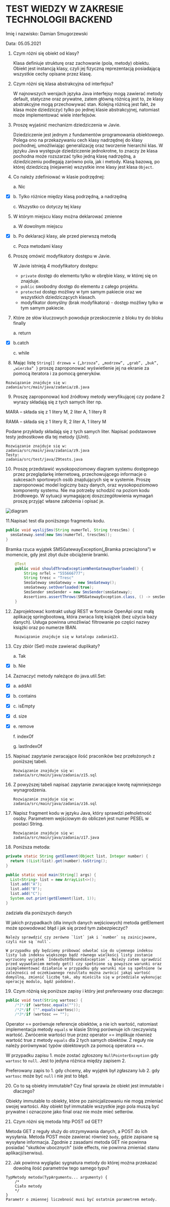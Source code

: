 # TEST WIEDZY W ZAKRESIE TECHNOLOGII BACKEND 

Imię i nazwisko: Damian Smugorzewski

Data: 05.05.2021

1.	Czym różni się obiekt od klasy?

	Klasa definiuje strukturę oraz zachowanie (pola, metody) obiektu. Obiekt jest instancją klasy, czyli jej fizyczną reprezentacją posiadającą wszystkie cechy opisane przez klasę.

2.	Czym różni się klasa abstrakcyjna od interfejsu?

	W najnowszych wersjach języka Java interfejsy mogą zawierać metody default, statyczne oraz prywatne, zatem główną różnicą jest to, że klasy abstrakcyjne mogą przechowywać stan. Kolejną różnicą jest fakt, że klasa może dziedziczyć tylko po jednej klasie abstrakcyjnej, natomiast może implementować wiele interfejsów.

3.	Proszę wyjaśnić mechanizm dziedziczenia w Javie. 

	Dziedziczenie jest jednym z fundamentów programowania obiektowego. Polega ono na przekazywaniu cech klasy nadrzędnej do klasy pochodnej, umożliwiając generalizację oraz tworzenie hierarchii klas. W języku Java występuje dziedziczenie jednokrotne, to znaczy że klasa pochodna może rozszarzać tylko jedną klasę nadrzędną, a dziedziczeniu podlegają zarówno pola, jak i metody.  Klasą bazową, po której dziedziczą (niejawnie) wszystkie inne klasy jest klasa `Object`.

4.	Co należy zdefiniować w klasie podrzędnej:
		
      a.	Nic
   
- [x] b. Tylko różnice między klasą podrzędną, a nadrzędną
   
    c.	Wszystko co dotyczy tej klasy

5.	W którym miejscu klasy można deklarować zmienne

      a.	W dowolnym miejscu

- [x] b. Po deklaracji klasy, ale przed pierwszą metodą

    c.	Poza metodami klasy

6.	Proszę omówić modyfikatory dostępu w Javie.

	W Javie istnieją 4 modyfikatory dostępu:
	* `private` dostęp do elementu tylko w obrębie klasy, w której się on znajduje.
	* `public` swobodny dostęp do elementu z całego projektu.
	* `protected` dostęp możliwy w tym samym pakiecie oraz we wszystkich dziedziczących klasach.
	* modyfikator domyślny (brak modyfikatora) - dostęp możliwy tylko w tym samym pakiecie.

7.	Które ze słów kluczowych powoduje przeskoczenie z bloku try do bloku finally
      
      a.	return
 
- [x] b.catch
  
    c.	while

8.	Mając listę `String[] drzewa = {„brzoza”, „modrzew”, „grab”, „buk”, „wierzba” }` proszę zaproponować wyświetlenie jej na ekranie za pomocą iteratora i za pomocą generyków. 

```
Rozwiązanie znajduje się w:
zadania/src/main/java/zadania/z8.java
```

9.	Proszę zaproponować kod źródłowy metody weryfikującej czy podane 2 wyrazy składają się z tych samych liter np.

MARA – składa się z 1 litery M, 2 liter A, 1 litery R

RAMA – składa się z 1 litery R, 2 liter A, 1 litery M

Podane przykłady składają się z tych samych liter.
Napisać podstawowe testy jednostkowe dla tej metody (jUnit).

    Rozwiązanie znajduje się w:
    zadania/src/main/java/zadania/z9.java
    Testy:
    zadania/src/test/java/Z9tests.java

10.	Proszę przedstawić wysokopoziomowy diagram systemu dostępnego przez przeglądarkę internetową, przechowującego informacje o sukcesach sportowych osób znajdujących się w systemie. 
Proszę zaproponować model logiczny bazy danych, oraz wysokopoziomowo komponenty systemu. Nie ma potrzeby schodzić na poziom kodu źródłowego.
W sytuacji wymagającej doszczegółowienia wymagań proszę przyjąć własne założenia i opisać je.

![diagram](https://github.com/DamianSmu/coi-test/blob/main/diagram.png)


11.Napisać test dla poniższego fragmentu kodu.
```java
public void wyslijSms(String numerTel, String trescSms) { 
  smsGateway.send(new Sms(numerTel, trescSms));
}
```
Bramka rzuca wyjątek SMSGatewayException(„Bramka przeciążona”) w momencie, gdy jest zbyt duże obciążenie bramki.

```java
    @Test
    public void shouldThrowExceptionWhenGatewayOverloaded() {
        String nrTel = "555666777";
        String tresc = "Tresc"
        SmsGateway smsGateway = new SmsGateway();
        smsGateway.setOverloaded(true);
        SmsSender smsSender = new SmsSender(smsGateway);
        Assertions.assertThrows(SMSGatewayException.class, () -> smsSender.wyslijSms(numerTel, trescSms), "Bramka przeciążona");
    }
```

12.	Zaprojektować kontrakt usługi REST w formacie OpenApi oraz małą aplikację springbootową, która zwraca listę książek (bez użycia bazy danych). Usługa powinna umożliwiać filtrowanie po części nazwy książki oraz po numerze IBAN.

```
    Rozwiązanie znajduje się w katalogu zadanie12.
```

13.	Czy zbiór (Set) może zawierać duplikaty?
       
       a. Tak
- [x] b. Nie

14.	 Zaznaczyć metody należące do java.util.Set:
     
- [x] a. addAll
      
- [x] b. contains 
    
- [x] c. isEmpty 
    
- [x] d. size
    
- [x] e. remove
    
    f.	indexOf
    
    g.	lastIndexOf

15.	Napisać zapytanie zwracające ilość praconików bez przełożonych z poniższej tabeli.

        Rozwiązanie znajduje się w:
        zadania/src/main/java/zadania/z15.sql

16.	Z powyższej tabeli napisać zapytanie zwracające kwotę najmniejszego wynagrodzenia. 

        Rozwiązanie znajduje się w:
        zadania/src/main/java/zadania/z16.sql

17.	Napisz fragment kodu w języku Java, który sprawdzi pełnoletność osoby. Parametrem wejściowym do obliczeń jest numer PESEL w postaci String.

        Rozwiązanie znajduje się w:
        zadania/src/main/java/zadania/z17.java

18.	Poniższa metoda:
```java
private static String getElement(Object list, Integer number) {
  return ((List)list).get(number).toString();
}
```

```java
public static void main(String[] args) {
  List<String> list = new ArrayList<>();
  list.add("A");
  list.add("B");
  list.add("C");
  System.out.print(getElement(list, 1));
}
```

zadziała dla poniższych danych

W jakich przypadkach (dla innych danych wejściowych) metoda getElement może spowodować błąd i jak się przed tym zabezpieczyć?

    Należy sprawdzić czy zerówno `list` jak i `number` są zainicjowane, czyli nie są `null`.

    W przypadku gdy będziemy próbować odwołać się do ujemnego indeksu listy lub indeksu większego bądź równego wielkości listy zostanie wyrzucony wyjątek `IndexOutOfBoundsException`. Należy zatem sprawdzić przed wyywołaniem metody get() czy spełnione są powyższe warunki oraz zaimplementować działanie w przypadku gdy warunki nie są spełnione (w zależności od oczekiwanego rezultatu można zwrócić jakąś wartość domyślną, zmienić liczbę tak, aby mieściła się w przedziale wykonując operację modulo, bądź podobne).  

19.	Czym różnią się poniższe zapisy i który jest preferowany oraz dlaczego:

```java
public void test(String wartosc) {
    /*1*/if (wartosc.equals(""));
    /*2*/if ("".equals(wartosc));
    /*3*/if (wartosc == "");
```

Operator == porównuje referencje obiektów, a nie ich wartość, natomiast implementacja metody `equals` w klasie String porównuje ich rzeczywistą wartość. Zwrócenie wartości true przez operator == implikuje również wartość true z metody `equals` dla 2 tych samych obiektów. Z reguły nie należy porównywać typów obiektowych za pomocą operatora ==.

W przypadku zapisu 1. może zostać zgłoszony `NullPointerException` gdy `wartosc` to `null`. Jest to jedyna różnica między zapisem 2.

Preferowany zapis to 1. gdy chcemy, aby wyjątek był zgłaszany lub 2. gdy `wartosc` może być `null` i nie jest to błąd.

20.	Co to są obiekty immutable? Czy final sprawia że obiekt jest immutable i dlaczego?

Obiekty immutable to obiekty, które po zainicjalizowaniu nie mogą zmieniać swojej wartości. Aby obiekt był immutable wszystkie jego pola muszą być prywatne i oznaczone jako final oraz nie może mieć setterów.

21.	Czym różni się metoda http POST od GET?

Metoda GET z reguły służy do otrzymywania danych, a POST do ich wysyłania. Metoda POST może zawierać również `body`, gdzie zapisane są wysyłane informacja. Zgodnie z zasadami metoda GET nie powinna posiadać "skutków ubocznych" (side effects, nie powinna zmieniać stanu aplikacji/serwisu).

22.	Jak powinna wyglądac sygnatura metody do której można przekazać dowolną ilość parametrów tego samego typu?

```
TypMetody metoda(TypArgumentu... argumenty) {
	/*
	Ciało metody
	*/
}
Parametr o zmiennej liczebność musi być ostatnim parametrem metody.
```
